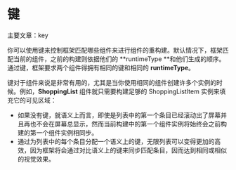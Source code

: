 # 键

主要文章：key

你可以使用键来控制框架匹配哪些组件来进行组件的重构建。默认情况下，框架匹配当前的组件，之前的构建则依据他们的 **runtimeType **和他们生成的顺序。通过键，框架要求两个组件得拥有相同的键和相同的 **runtimeType**。

键对于组件来说是非常有用的，尤其是当你使用相同的组件创建许多个实例的时候。例如，**ShoppingList** 组件就只需要构建足够的 ShoppingListItem 实例来填充它的可见区域：

* 如果没有键，就语义上而言，即使是列表中的第一个条目已经滚动出了屏幕并且再也不会在屏幕总显示，然而当前构建中的第一个组件实例将始终会之前构建的第一个组件实例相同步。
* 通过为列表中的每个条目分配一个语义上的键，无限列表可以变得更加的高效，因为框架将会通过对比语义上的键来同步匹配条目，因而达到相同或相似的视觉效果。



